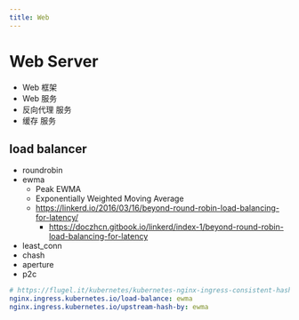 ```yaml
---
title: Web
---
```


# Web Server

- Web 框架
- Web 服务
- 反向代理 服务
- 缓存 服务

## load balancer
- roundrobin
- ewma
  - Peak EWMA
  - Exponentially Weighted Moving Average
  - https://linkerd.io/2016/03/16/beyond-round-robin-load-balancing-for-latency/
    - https://doczhcn.gitbook.io/linkerd/index-1/beyond-round-robin-load-balancing-for-latency
- least_conn
- chash
- aperture
- p2c


```yaml
# https://flugel.it/kubernetes/kubernetes-nginx-ingress-consistent-hash-subset-load-balancer/
nginx.ingress.kubernetes.io/load-balance: ewma
nginx.ingress.kubernetes.io/upstream-hash-by: ewma
```
